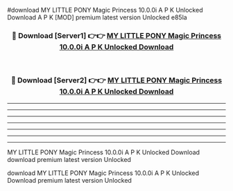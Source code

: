 #download MY LITTLE PONY Magic Princess 10.0.0i A P K Unlocked Download A P K [MOD] premium latest version Unlocked e85la 



<div align="center">
<h3>🔴 Download [Server1] 👉👉 <a href="https://apkdownload1.web.app/">MY LITTLE PONY Magic Princess 10.0.0i A P K Unlocked Download</a></h3><br>

<h3>🔴 Download [Server2] 👉👉 <a href="https://apkdownload1.web.app/">MY LITTLE PONY Magic Princess 10.0.0i A P K Unlocked Download</a></h3>
</div>





----------------------------------------------------------

----------------------------------------------------------

----------------------------------------------------------

----------------------------------------------------------

----------------------------------------------------------

----------------------------------------------------------

----------------------------------------------------------

MY LITTLE PONY Magic Princess 10.0.0i A P K Unlocked Download download premium latest version Unlocked

download MY LITTLE PONY Magic Princess 10.0.0i A P K Unlocked Download premium latest version Unlocked
